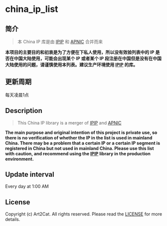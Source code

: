 # china_ip_list

## 简介
> 本 China IP 库是由 [IPIP](https://github.com/17mon/china_ip_list/) 和 [APNIC](https://ftp.apnic.net/apnic/stats/apnic/delegated-apnic-latest) 合并而来

**本项目的主要目的和初衷是为了方便在下私人使用，所以没有效验列表中的 IP 是否在中国大陆使用，可能会出现某个 IP 或者某个 IP 段注册在中国但是没有在中国大陆使用的问题，请谨慎使用本列表。建议生产环境使用 [IPIP](https://github.com/17mon/china_ip_list/) 的库。**

## 更新周期
每天凌晨1点

## Description
> This China IP library is a merger of [IPIP](https://github.com/17mon/china_ip_list/) and [APNIC](https://ftp.apnic.net/apnic/stats/apnic/delegated-apnic-latest)

**The main purpose and original intention of this project is private use, so there is no verification of whether the IP in the list is used in mainland China. There may be a problem that a certain IP or a certain IP segment is registered in China but not used in mainland China. Please use this list with caution, and recommend using the [IPIP](https://github.com/17mon/china_ip_list/) library in the production environment.**

## Update interval
Every day at 1:00 AM

## License
Copyright (c) Art2Cat. All rights reserved. Please read the [LICENSE](LICENSE) for more details.